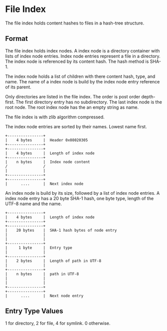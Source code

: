 # File Index

The file index holds content hashes to files in a hash-tree structure. 

## Format

The file index holds index nodes. A index node is a directory container with lists
of index node entries. Index node entries represent a file in a directory. The index
node is referenced by its content hash. The hash method is SHA-1.

The index node holds a list of children with there content hash, type, and name.
The name of a index node is build by the index node entry reference of its parent.

Only directories are listed in the file index. The order is post order depth-first. 
The first directory entry has no subdirectory. The last index node is the root node. 
The root index node has the an empty string as name.

The file index is with zlib algorithm compressed.

The index node entries are sorted by their names. Lowest name first.  


    +----------------+
    |    4 bytes     |  Header 0x08020305
    +----------------+
    +----------------+
    |    4 bytes     |  Length of index node 
    +----------------+
    |    n bytes     |  Index node content
    /                /
    |                |
    +----------------+
    +----------------+
    |      ....      |  Next index node


An index node is build by its size, followed by a list of index node entries.
A index node entry has a 20 byte SHA-1 hash, one byte type, length of the 
UTF-8 name and the name.
 
    +----------------+
    |    4 bytes     |  Length of index node 
    +----------------+
    +----------------+
    |    20 bytes    |  SHA-1 hash bytes of node entry
    |                |
    |                |
    +----------------+
    |     1 byte     |  Entry type
    |                |
    +----------------+
    |    2 bytes     |  Length of path in UTF-8
    |                |
    +----------------+
    |    n bytes     |  path in UTF-8
    |                |
    |                |
    +----------------+
    +----------------+
    |      ....      |  Next node entry

## Entry Type Values 

1 for directory, 2 for file, 4 for symlink. 0 otherwise. 